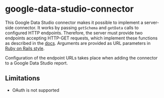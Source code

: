 # google-data-studio-connector

This Google Data Studio connector makes it possible to implement a server-side connector. It works by passing `getSchema` and `getData` calls to configured HTTP endpoints. Therefore, the server must provide two endpoints accepting HTTP-GET requests, which implement these functions as described in the [docs](https://developers.google.com/datastudio/connector/reference). Arguments are provided as URL parameters in [Ruby on Rails style](http://guides.rubyonrails.org/action_controller_overview.html#hash-and-array-parameters).

Configuration of the endpoint URLs takes place when adding the connector to a Google Data Studio report.

## Limitations
* OAuth is not supported
